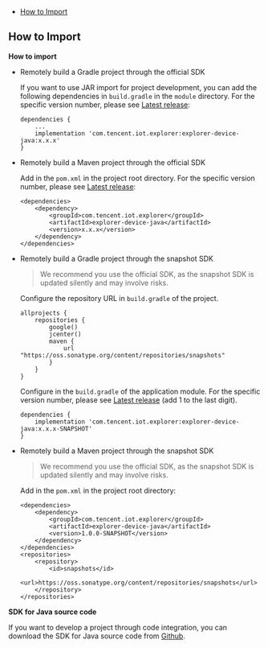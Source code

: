  * [How to Import](#How-to-Import)

## How to Import

**How to import**

-  Remotely build a Gradle project through the official SDK

    If you want to use JAR import for project development, you can add the following dependencies in `build.gradle` in the `module` directory. For the specific version number, please see [Latest release](https://github.com/tencentyun/iot-device-java/releases):
    ```
    dependencies {
        ...
        implementation 'com.tencent.iot.explorer:explorer-device-java:x.x.x'
    }
    ```

-  Remotely build a Maven project through the official SDK

    Add in the `pom.xml` in the project root directory. For the specific version number, please see [Latest release](https://github.com/tencentyun/iot-device-java/releases):
    ```
    <dependencies>
        <dependency>
            <groupId>com.tencent.iot.explorer</groupId>
            <artifactId>explorer-device-java</artifactId>
            <version>x.x.x</version>
        </dependency>
    </dependencies>
    ```

-  Remotely build a Gradle project through the snapshot SDK

    > We recommend you use the official SDK, as the snapshot SDK is updated silently and may involve risks.

    Configure the repository URL in `build.gradle` of the project.
    ``` gr
    allprojects {
        repositories {
            google()
            jcenter()
            maven {
                url "https://oss.sonatype.org/content/repositories/snapshots"
            }
        }
    }
    ```
    Configure in the `build.gradle` of the application module. For the specific version number, please see [Latest release](https://github.com/tencentyun/iot-device-java/releases) (add 1 to the last digit).
    ``` gr
    dependencies {
        implementation 'com.tencent.iot.explorer:explorer-device-java:x.x.x-SNAPSHOT'
    }
    ```

-  Remotely build a Maven project through the snapshot SDK

    > We recommend you use the official SDK, as the snapshot SDK is updated silently and may involve risks.

    Add in the `pom.xml` in the project root directory:
    ```
    <dependencies>
        <dependency>
            <groupId>com.tencent.iot.explorer</groupId>
            <artifactId>explorer-device-java</artifactId>
            <version>1.0.0-SNAPSHOT</version>
        </dependency>
    </dependencies>
    <repositories>
        <repository>
            <id>snapshots</id>
            <url>https://oss.sonatype.org/content/repositories/snapshots</url>
        </repository>
    </repositories>
    ```

**SDK for Java source code**

If you want to develop a project through code integration, you can download the SDK for Java source code from [Github](../../../explorer-device-java).
